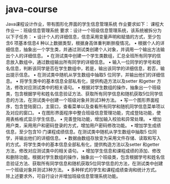 # java-course
Java课程设计作业，带有图形化界面的学生信息管理系统
作业要求如下：
课程大作业一：班级信息管理系统
要求：设计一个班级信息管理系统，该系统被拆分为以下子任务：
	•	设计个人的详细信息，信息采用变量声明和赋值的方式，至少包含6 项基本信息4 种以上数据类型，根据身高体重判断胖瘦情况。
	•	根据个人的详细信息，抽象出一个学生类，并通过测试类创建个人对象，并调用一个输出方法输出个人的详细信息。
	•	在测试类中创建一个学生类数组，汇总全班所有同学的信息放入数组中，通过数组输出所有同学的详细信息。
	•	输入一位同学的学号和姓名信息，判断该同学是否在学生数组中，若是，输出该同学的详细信息，若否，输出提示信息。
	•	在测试类中随机从学生数组中抽取5 位同学，并输出他们的详细信息。
	•	将学生类中的基本信息全部私有化，提供构造方法以及setter 和getter 方法，修改对应测试类中的相关语句。
	•	根据对学生数组的操作，抽象出一个班级类，包含根据学号和姓名信息验证方法、获取所有同学信息和随机获取5位同学信息的方法，在测试类中创建一个班级对象并测试3种方法。
	•	写一个图形界面程序，包含登陆窗口，主窗口，查看菜单以及查看所有同学和随机同学信息菜单项以及对应的窗口。
	•	在图形界面程序中整合班级信息管理功能，完成登陆功能，使用表格格式显示学生信息。
	•	完善登陆功能，增加输入校验和异常处理。
	•	增加用户类，采用用户和密码登录的方式，增加用户密码修改功能。
	•	增加学生成绩信息，至少包含10 门课程成绩信息。在测试类中随机从学生数组中抽取5 位同学，并输出他们的详细信息。
	•	数据由数组存放变为采用文件存储、读取和写入的方式。将学生类中的基本信息全部私有化，提供构造方法以及setter 和getter 方法，修改对应测试类中的相关语句。
	•	增加学生信息和课程成绩的添加、修改和删除功能。根据对学生数组的操作，抽象出一个班级类，包含根据学号和姓名信息验证方法、获取所有同学信息和随机获取5位同学信息的方法，在测试类中创建一个班级对象并测试3种方法。
	•	多种样式的学生和课程成绩查询和统计方式。
除上述要求外，可自行设计并增加班级信息管理系统功能。
